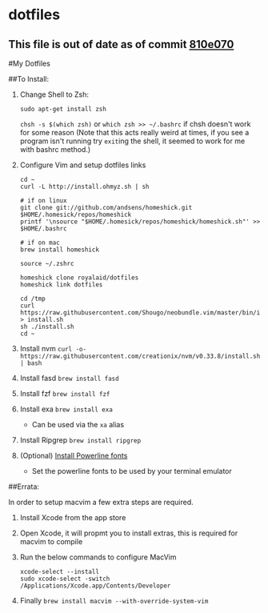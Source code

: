 # dotfiles
## This file is out of date as of commit [810e070](https://github.com/royalaid/dotfiles/commit/810e0702307a6243284847f384d40b5e88c3a648)



#My Dotfiles

##To Install:

1. Change Shell to Zsh:

   `sudo apt-get install zsh`
   
   `chsh -s $(which zsh)` or `which zsh >> ~/.bashrc` if chsh doesn't work for some reason (Note that this acts really weird at times, if you see a program isn't running try `exit`ing the shell, it seemed to work for me with bashrc method.)

2. Configure Vim and setup dotfiles links

   ```
   cd ~
   curl -L http://install.ohmyz.sh | sh
   
   # if on linux
   git clone git://github.com/andsens/homeshick.git $HOME/.homesick/repos/homeshick
   printf '\nsource "$HOME/.homesick/repos/homeshick/homeshick.sh"' >> $HOME/.bashrc

   # if on mac
   brew install homeshick

   source ~/.zshrc

   homeshick clone royalaid/dotfiles
   homeshick link dotfiles

   cd /tmp
   curl https://raw.githubusercontent.com/Shougo/neobundle.vim/master/bin/install.sh > install.sh
   sh ./install.sh
   cd ~
   ``` 
3. Install nvm `curl -o- https://raw.githubusercontent.com/creationix/nvm/v0.33.8/install.sh | bash` 

4. Install fasd `brew install fasd`

5. Install fzf `brew install fzf`

6. Install exa `brew install exa`
    * Can be used via the `xa` alias

7. Install Ripgrep `brew install ripgrep` 

8. (Optional) [Install Powerline fonts](https://powerline.readthedocs.org/en/latest/installation/linux.html#font-installation)
    * Set the powerline fonts to be used by your terminal emulator

##Errata:

In order to setup macvim a few extra steps are required.

1. Install Xcode from the app store

2. Open Xcode, it will propmt you to install extras, this is required for
   macvim to compile

3. Run the below commands to configure MacVim
   ```
   xcode-select --install
   sudo xcode-select -switch /Applications/Xcode.app/Contents/Developer
   ```
4. Finally `brew install macvim --with-override-system-vim`
